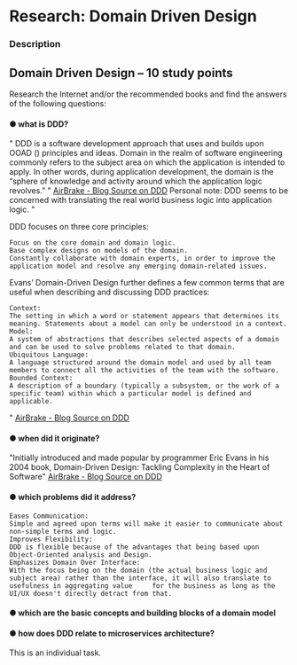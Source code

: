 # Research: Domain Driven Design

### Description

## Domain Driven Design – 10 study points
Research the Internet and/or the recommended books and find the answers of the following questions:

#### ● what is DDD?
"
DDD is a software development approach that uses and builds upon OOAD () principles and ideas.
Domain in the realm of software engineering commonly refers to the subject area on which the application is intended to apply. In other words, during application development, the domain is the “sphere of knowledge and activity around which the application logic revolves.”
"
[AirBrake - Blog Source on DDD](https://airbrake.io/blog/software-design/domain-driven-design)
Personal note: DDD seems to be concerned with translating the real world business logic into application logic.
"

DDD focuses on three core principles:

    Focus on the core domain and domain logic.
    Base complex designs on models of the domain.
    Constantly collaborate with domain experts, in order to improve the application model and resolve any emerging domain-related issues.

Evans’ Domain-Driven Design further defines a few common terms that are useful when describing and discussing DDD practices:

    Context:
    The setting in which a word or statement appears that determines its meaning. Statements about a model can only be understood in a context.
    Model:
    A system of abstractions that describes selected aspects of a domain and can be used to solve problems related to that domain.
    Ubiquitous Language:
    A language structured around the domain model and used by all team members to connect all the activities of the team with the software.
    Bounded Context:
    A description of a boundary (typically a subsystem, or the work of a specific team) within which a particular model is defined and applicable.
"
[AirBrake - Blog Source on DDD](https://airbrake.io/blog/software-design/domain-driven-design)

#### ● when did it originate?
"Initially introduced and made popular by programmer Eric Evans in his 2004 book, Domain-Driven Design: Tackling Complexity in the Heart of Software"
[AirBrake - Blog Source on DDD](https://airbrake.io/blog/software-design/domain-driven-design)
#### ● which problems did it address?

    Eases Communication: 
    Simple and agreed upon terms will make it easier to communicate about non-simple terms and logic.
    Improves Flexibility: 
    DDD is flexible because of the advantages that being based upon Object-Oriented analysis and Design. 
    Emphasizes Domain Over Interface:
    With the focus being on the domain (the actual business logic and subject area) rather than the interface, it will also translate to usefulness in aggregating value     for the business as long as the UI/UX doesn't directly detract from that.

#### ● which are the basic concepts and building blocks of a domain model

#### ● how does DDD relate to microservices architecture?


This is an individual task.
